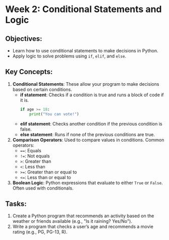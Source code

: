
# Week 2: Conditional Statements and Logic

## Objectives:
- Learn how to use conditional statements to make decisions in Python.
- Apply logic to solve problems using `if`, `elif`, and `else`.

## Key Concepts:
1. **Conditional Statements**: These allow your program to make decisions based on certain conditions.
   - **if statement**: Checks if a condition is true and runs a block of code if it is.
     ```python
     if age >= 18:
         print("You can vote!")
     ```
   - **elif statement**: Checks another condition if the previous condition is false.
   - **else statement**: Runs if none of the previous conditions are true.
2. **Comparison Operators**: Used to compare values in conditions. Common operators:
   - `==`: Equals
   - `!=`: Not equals
   - `>`: Greater than
   - `<`: Less than
   - `>=`: Greater than or equal to
   - `<=`: Less than or equal to
3. **Boolean Logic**: Python expressions that evaluate to either `True` or `False`. Often used with conditionals.

## Tasks:
1. Create a Python program that recommends an activity based on the weather or friends available (e.g., "Is it raining? Yes/No").
2. Write a program that checks a user’s age and recommends a movie rating (e.g., PG, PG-13, R).
